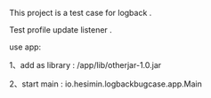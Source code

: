 This project is a test case for logback .

Test profile update listener .

use app:

1、add as library : /app/lib/otherjar-1.0.jar

2、start main : io.hesimin.logbackbugcase.app.Main